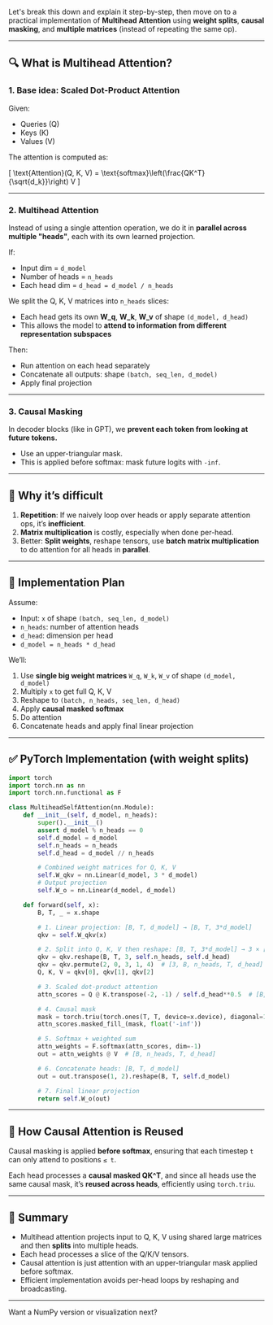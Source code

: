 Let's break this down and explain it step-by-step, then move on to a practical implementation of **Multihead Attention** using **weight splits**, **causal masking**, and **multiple matrices** (instead of repeating the same op).

---

## 🔍 What is Multihead Attention?

### 1. **Base idea: Scaled Dot-Product Attention**
Given:
- Queries (Q)
- Keys (K)
- Values (V)

The attention is computed as:

\[
\text{Attention}(Q, K, V) = \text{softmax}\left(\frac{QK^T}{\sqrt{d_k}}\right) V
\]

---

### 2. **Multihead Attention**
Instead of using a single attention operation, we do it in **parallel across multiple "heads"**, each with its own learned projection.

If:
- Input dim = `d_model`
- Number of heads = `n_heads`
- Each head dim = `d_head = d_model / n_heads`

We split the Q, K, V matrices into `n_heads` slices:
- Each head gets its own **W_q**, **W_k**, **W_v** of shape `(d_model, d_head)`
- This allows the model to **attend to information from different representation subspaces**

Then:
- Run attention on each head separately
- Concatenate all outputs: shape `(batch, seq_len, d_model)`
- Apply final projection

---

### 3. **Causal Masking**
In decoder blocks (like in GPT), we **prevent each token from looking at future tokens.**
- Use an upper-triangular mask.
- This is applied before softmax: mask future logits with `-inf`.

---

## 🔄 Why it’s difficult
1. **Repetition**: If we naively loop over heads or apply separate attention ops, it’s **inefficient**.
2. **Matrix multiplication** is costly, especially when done per-head.
3. Better: **Split weights**, reshape tensors, use **batch matrix multiplication** to do attention for all heads in **parallel**.

---

## 🧠 Implementation Plan

Assume:
- Input: `x` of shape `(batch, seq_len, d_model)`
- `n_heads`: number of attention heads
- `d_head`: dimension per head
- `d_model = n_heads * d_head`

We’ll:
1. Use **single big weight matrices** `W_q`, `W_k`, `W_v` of shape `(d_model, d_model)`
2. Multiply `x` to get full Q, K, V
3. Reshape to `(batch, n_heads, seq_len, d_head)`
4. Apply **causal masked softmax**
5. Do attention
6. Concatenate heads and apply final linear projection

---

## ✅ PyTorch Implementation (with weight splits)

```python
import torch
import torch.nn as nn
import torch.nn.functional as F

class MultiheadSelfAttention(nn.Module):
    def __init__(self, d_model, n_heads):
        super().__init__()
        assert d_model % n_heads == 0
        self.d_model = d_model
        self.n_heads = n_heads
        self.d_head = d_model // n_heads

        # Combined weight matrices for Q, K, V
        self.W_qkv = nn.Linear(d_model, 3 * d_model)
        # Output projection
        self.W_o = nn.Linear(d_model, d_model)

    def forward(self, x):
        B, T, _ = x.shape

        # 1. Linear projection: [B, T, d_model] → [B, T, 3*d_model]
        qkv = self.W_qkv(x)

        # 2. Split into Q, K, V then reshape: [B, T, 3*d_model] → 3 × [B, n_heads, T, d_head]
        qkv = qkv.reshape(B, T, 3, self.n_heads, self.d_head)
        qkv = qkv.permute(2, 0, 3, 1, 4)  # [3, B, n_heads, T, d_head]
        Q, K, V = qkv[0], qkv[1], qkv[2]

        # 3. Scaled dot-product attention
        attn_scores = Q @ K.transpose(-2, -1) / self.d_head**0.5  # [B, n_heads, T, T]

        # 4. Causal mask
        mask = torch.triu(torch.ones(T, T, device=x.device), diagonal=1).bool()
        attn_scores.masked_fill_(mask, float('-inf'))

        # 5. Softmax + weighted sum
        attn_weights = F.softmax(attn_scores, dim=-1)
        out = attn_weights @ V  # [B, n_heads, T, d_head]

        # 6. Concatenate heads: [B, T, d_model]
        out = out.transpose(1, 2).reshape(B, T, self.d_model)

        # 7. Final linear projection
        return self.W_o(out)
```

---

## 🔁 How Causal Attention is Reused
Causal masking is applied **before softmax**, ensuring that each timestep `t` can only attend to positions `≤ t`.

Each head processes a **causal masked QK^T**, and since all heads use the same causal mask, it’s **reused across heads**, efficiently using `torch.triu`.

---

## 🧠 Summary

- Multihead attention projects input to Q, K, V using shared large matrices and then **splits** into multiple heads.
- Each head processes a slice of the Q/K/V tensors.
- Causal attention is just attention with an upper-triangular mask applied before softmax.
- Efficient implementation avoids per-head loops by reshaping and broadcasting.

---

Want a NumPy version or visualization next?
